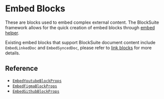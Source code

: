 # Embed Blocks

These are blocks used to embed complex external content. The BlockSuite framework allows for the quick creation of embed blocks through [embed helper](../../guide/working-with-block-tree#defining-new-blocks).

Existing embed blocks that support BlockSuite document content include `EmbedLinkedDoc` and `EmbedSyncedDoc`, please refer to [link blocks](./link-blocks) for more details.

## Reference

- [`EmbedYoutubeBlockProps`](/api/@algogrind/blocks/type-aliases/EmbedYoutubeBlockProps.html)
- [`EmbedFigmaBlockProps`](/api/@algogrind/blocks/type-aliases/EmbedFigmaBlockProps.html)
- [`EmbedGithubBlockProps`](/api/@algogrind/blocks/type-aliases/EmbedGithubBlockProps.html)
